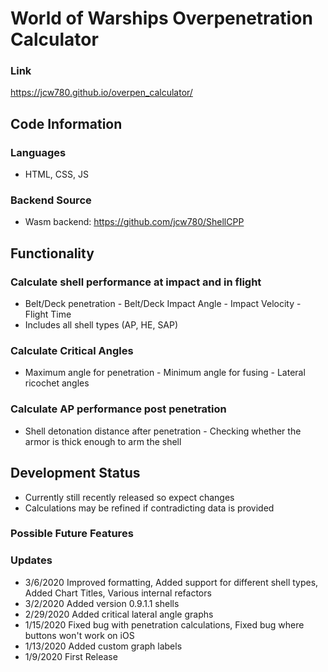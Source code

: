 # World of Warships Overpenetration Calculator
### Link
https://jcw780.github.io/overpen_calculator/
## Code Information
### Languages
- HTML, CSS, JS
### Backend Source
- Wasm backend: https://github.com/jcw780/ShellCPP
## Functionality
### Calculate shell performance at impact and in flight
- Belt/Deck penetration - Belt/Deck Impact Angle - Impact Velocity - Flight Time
- Includes all shell types (AP, HE, SAP)
### Calculate Critical Angles
- Maximum angle for penetration - Minimum angle for fusing - Lateral ricochet angles
### Calculate AP performance post penetration
- Shell detonation distance after penetration - Checking whether the armor is thick enough to arm the shell
## Development Status
- Currently still recently released so expect changes 
- Calculations may be refined if contradicting data is provided
### Possible Future Features
### Updates
- 3/6/2020 Improved formatting, Added support for different shell types, Added Chart Titles, Various internal refactors
- 3/2/2020 Added version 0.9.1.1 shells
- 2/29/2020 Added critical lateral angle graphs
- 1/15/2020 Fixed bug with penetration calculations, Fixed bug where buttons won't work on iOS
- 1/13/2020 Added custom graph labels
- 1/9/2020 First Release 

